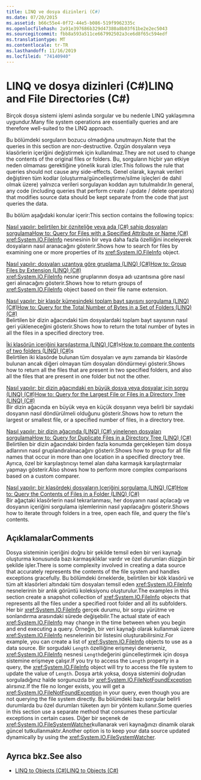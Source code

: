 ```yaml
---
title: LINQ ve dosya dizinleri (C#)
ms.date: 07/20/2015
ms.assetid: b66c55e4-0f72-44e5-b086-519f9962335c
ms.openlocfilehash: 2a91e397686b329d47380a8b03f61be2e2ec5043
ms.sourcegitcommit: fbb8a593a511ce667992502a3ce6d8f65c594edf
ms.translationtype: MT
ms.contentlocale: tr-TR
ms.lasthandoff: 11/16/2019
ms.locfileid: "74140940"
---
```

# <a name="linq-and-file-directories-c"></a><span data-ttu-id="45172-102">LINQ ve dosya dizinleri (C#)</span><span class="sxs-lookup"><span data-stu-id="45172-102">LINQ and File Directories (C#)</span></span>
<span data-ttu-id="45172-103">Birçok dosya sistemi işlemi aslında sorgular ve bu nedenle LINQ yaklaşımına uygundur.</span><span class="sxs-lookup"><span data-stu-id="45172-103">Many file system operations are essentially queries and are therefore well-suited to the LINQ approach.</span></span>  
  
 <span data-ttu-id="45172-104">Bu bölümdeki sorguların bozucu olmadığına unutmayın.</span><span class="sxs-lookup"><span data-stu-id="45172-104">Note that the queries in this section are non-destructive.</span></span> <span data-ttu-id="45172-105">Özgün dosyaların veya klasörlerin içeriğini değiştirmek için kullanılmaz.</span><span class="sxs-lookup"><span data-stu-id="45172-105">They are not used to change the contents of the original files or folders.</span></span> <span data-ttu-id="45172-106">Bu, sorguların hiçbir yan etkiye neden olmaması gerektiğine yönelik kuralı izler.</span><span class="sxs-lookup"><span data-stu-id="45172-106">This follows the rule that queries should not cause any side-effects.</span></span> <span data-ttu-id="45172-107">Genel olarak, kaynak verileri değiştiren tüm kodlar (oluşturma/güncelleştirme/silme işleçleri de dahil olmak üzere) yalnızca verileri sorgulayan koddan ayrı tutulmalıdır.</span><span class="sxs-lookup"><span data-stu-id="45172-107">In general, any code (including queries that perform create / update / delete operators) that modifies source data should be kept separate from the code that just queries the data.</span></span>  
  
 <span data-ttu-id="45172-108">Bu bölüm aşağıdaki konular içerir:</span><span class="sxs-lookup"><span data-stu-id="45172-108">This section contains the following topics:</span></span>  
  
 [<span data-ttu-id="45172-109">Nasıl yapılır: belirtilen bir özniteliğe veya ada (C#) sahip dosyaları sorgulama</span><span class="sxs-lookup"><span data-stu-id="45172-109">How to: Query for Files with a Specified Attribute or Name (C#)</span></span>](./how-to-query-for-files-with-a-specified-attribute-or-name.md)  
 <span data-ttu-id="45172-110"><xref:System.IO.FileInfo> nesnesinin bir veya daha fazla özelliğini inceleyerek dosyaların nasıl aranacağını gösterir.</span><span class="sxs-lookup"><span data-stu-id="45172-110">Shows how to search for files by examining one or more properties of its <xref:System.IO.FileInfo> object.</span></span>  
  
 [<span data-ttu-id="45172-111">Nasıl yapılır: dosyaları uzantıya göre gruplama (LINQ) (C#)</span><span class="sxs-lookup"><span data-stu-id="45172-111">How to: Group Files by Extension (LINQ) (C#)</span></span>](./how-to-group-files-by-extension-linq.md)  
 <span data-ttu-id="45172-112"><xref:System.IO.FileInfo> nesne gruplarının dosya adı uzantısına göre nasıl geri alınacağını gösterir.</span><span class="sxs-lookup"><span data-stu-id="45172-112">Shows how to return groups of <xref:System.IO.FileInfo> object based on their file name extension.</span></span>  
  
 [<span data-ttu-id="45172-113">Nasıl yapılır: bir klasör kümesindeki toplam bayt sayısını sorgulama (LINQ) (C#)</span><span class="sxs-lookup"><span data-stu-id="45172-113">How to: Query for the Total Number of Bytes in a Set of Folders (LINQ) (C#)</span></span>](./how-to-query-for-the-total-number-of-bytes-in-a-set-of-folders-linq.md)  
 <span data-ttu-id="45172-114">Belirtilen bir dizin ağacındaki tüm dosyalardaki toplam bayt sayısının nasıl geri yükleneceğini gösterir.</span><span class="sxs-lookup"><span data-stu-id="45172-114">Shows how to return the total number of bytes in all the files in a specified directory tree.</span></span>  
  
 <span data-ttu-id="45172-115">[İki klasörün içeriğini karşılaştırma (LINQ) (C#)](./how-to-compare-the-contents-of-two-folders-linq.md)s</span><span class="sxs-lookup"><span data-stu-id="45172-115">[How to compare the contents of two folders (LINQ) (C#)](./how-to-compare-the-contents-of-two-folders-linq.md)s</span></span>  
 <span data-ttu-id="45172-116">Belirtilen iki klasörde bulunan tüm dosyaları ve aynı zamanda bir klasörde bulunan ancak diğeri olmayan tüm dosyaları döndürmeyi gösterir.</span><span class="sxs-lookup"><span data-stu-id="45172-116">Shows how to return all the files that are present in two specified folders, and also all the files that are present in one folder but not the other.</span></span>  
  
 [<span data-ttu-id="45172-117">Nasıl yapılır: bir dizin ağacındaki en büyük dosya veya dosyalar için sorgu (LINQ) (C#)</span><span class="sxs-lookup"><span data-stu-id="45172-117">How to: Query for the Largest File or Files in a Directory Tree (LINQ) (C#)</span></span>](./how-to-query-for-the-largest-file-or-files-in-a-directory-tree-linq.md)  
 <span data-ttu-id="45172-118">Bir dizin ağacında en büyük veya en küçük dosyanın veya belirli bir sayıdaki dosyanın nasıl döndürülmeli olduğunu gösterir.</span><span class="sxs-lookup"><span data-stu-id="45172-118">Shows how to return the largest or smallest file, or a specified number of files, in a directory tree.</span></span>  
  
 [<span data-ttu-id="45172-119">Nasıl yapılır: bir dizin ağacında (LINQ) (C#) yinelenen dosyaları sorgulama</span><span class="sxs-lookup"><span data-stu-id="45172-119">How to: Query for Duplicate Files in a Directory Tree (LINQ) (C#)</span></span>](./how-to-query-for-duplicate-files-in-a-directory-tree-linq.md)  
 <span data-ttu-id="45172-120">Belirtilen bir dizin ağacındaki birden fazla konumda gerçekleşen tüm dosya adlarının nasıl gruplandıralınacağını gösterir.</span><span class="sxs-lookup"><span data-stu-id="45172-120">Shows how to group for all file names that occur in more than one location in a specified directory tree.</span></span> <span data-ttu-id="45172-121">Ayrıca, özel bir karşılaştırıcıyı temel alan daha karmaşık karşılaştırmalar yapmayı gösterir.</span><span class="sxs-lookup"><span data-stu-id="45172-121">Also shows how to perform more complex comparisons based on a custom comparer.</span></span>  
  
 [<span data-ttu-id="45172-122">Nasıl yapılır: bir klasördeki dosyaların Içeriğini sorgulama (LINQ) (C#)</span><span class="sxs-lookup"><span data-stu-id="45172-122">How to: Query the Contents of Files in a Folder (LINQ) (C#)</span></span>](./how-to-query-the-contents-of-files-in-a-folder-lin.md)  
 <span data-ttu-id="45172-123">Bir ağaçtaki klasörlerin nasıl tekrarlanması, her dosyanın nasıl açılacağı ve dosyanın içeriğini sorgulama işlemlerinin nasıl yapılacağını gösterir.</span><span class="sxs-lookup"><span data-stu-id="45172-123">Shows how to iterate through folders in a tree, open each file, and query the file's contents.</span></span>  
  
## <a name="comments"></a><span data-ttu-id="45172-124">Açıklamalar</span><span class="sxs-lookup"><span data-stu-id="45172-124">Comments</span></span>  
 <span data-ttu-id="45172-125">Dosya sisteminin içeriğini doğru bir şekilde temsil eden bir veri kaynağı oluşturma konusunda bazı karmaşıklıklar vardır ve özel durumları düzgün bir şekilde işler.</span><span class="sxs-lookup"><span data-stu-id="45172-125">There is some complexity involved in creating a data source that accurately represents the contents of the file system and handles exceptions gracefully.</span></span> <span data-ttu-id="45172-126">Bu bölümdeki örneklerde, belirtilen bir kök klasörü ve tüm alt klasörleri altındaki tüm dosyaları temsil eden <xref:System.IO.FileInfo> nesnelerinin bir anlık görüntü koleksiyonu oluşturulur.</span><span class="sxs-lookup"><span data-stu-id="45172-126">The examples in this section create a snapshot collection of <xref:System.IO.FileInfo> objects that represents all the files under a specified root folder and all its subfolders.</span></span> <span data-ttu-id="45172-127">Her bir <xref:System.IO.FileInfo> gerçek durumu, bir sorgu yürütme ve sonlandırma arasındaki sürede değişebilir.</span><span class="sxs-lookup"><span data-stu-id="45172-127">The actual state of each <xref:System.IO.FileInfo> may change in the time between when you begin and end executing a query.</span></span> <span data-ttu-id="45172-128">Örneğin, bir veri kaynağı olarak kullanmak üzere <xref:System.IO.FileInfo> nesnelerinin bir listesini oluşturabilirsiniz.</span><span class="sxs-lookup"><span data-stu-id="45172-128">For example, you can create a list of <xref:System.IO.FileInfo> objects to use as a data source.</span></span> <span data-ttu-id="45172-129">Bir sorgudaki `Length` özelliğine erişmeyi denerseniz, <xref:System.IO.FileInfo> nesnesi `Length`değerini güncelleştirmek için dosya sistemine erişmeye çalışır.</span><span class="sxs-lookup"><span data-stu-id="45172-129">If you try to access the `Length` property in a query, the <xref:System.IO.FileInfo> object will try to access the file system to update the value of `Length`.</span></span> <span data-ttu-id="45172-130">Dosya artık yoksa, dosya sistemini doğrudan sorguladığınız halde sorgunuzda bir <xref:System.IO.FileNotFoundException> alırsınız.</span><span class="sxs-lookup"><span data-stu-id="45172-130">If the file no longer exists, you will get a <xref:System.IO.FileNotFoundException> in your query, even though you are not querying the file system directly.</span></span> <span data-ttu-id="45172-131">Bu bölümdeki bazı sorgular belirli durumlarda bu özel durumları tüketen ayrı bir yöntem kullanır.</span><span class="sxs-lookup"><span data-stu-id="45172-131">Some queries in this section use a separate method that consumes these particular exceptions in certain cases.</span></span> <span data-ttu-id="45172-132">Diğer bir seçenek de <xref:System.IO.FileSystemWatcher>kullanarak veri kaynağınızı dinamik olarak güncel tutkullanmaktır.</span><span class="sxs-lookup"><span data-stu-id="45172-132">Another option is to keep your data source updated dynamically by using the <xref:System.IO.FileSystemWatcher>.</span></span>  
  
## <a name="see-also"></a><span data-ttu-id="45172-133">Ayrıca bkz.</span><span class="sxs-lookup"><span data-stu-id="45172-133">See also</span></span>

- [<span data-ttu-id="45172-134">LINQ to Objects (C#)</span><span class="sxs-lookup"><span data-stu-id="45172-134">LINQ to Objects (C#)</span></span>](./linq-to-objects.md)
